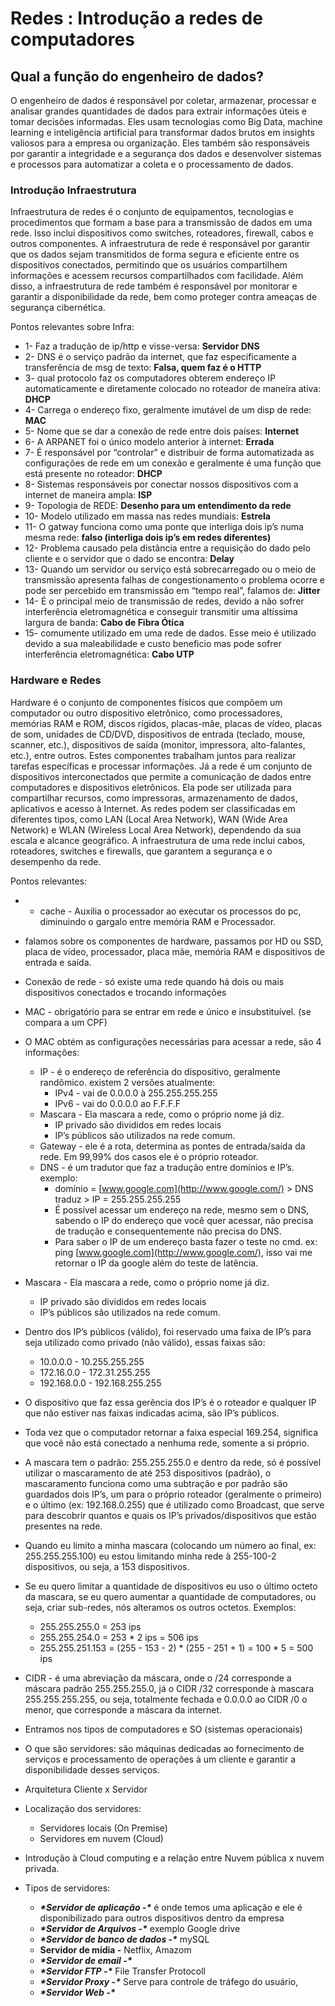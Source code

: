 <h1>Redes : Introdução a redes de computadores</h1>



<h2>Qual a função do engenheiro de dados?</h2>

O engenheiro de dados é responsável por coletar, armazenar, processar e analisar grandes quantidades de dados para extrair informações úteis e tomar decisões informadas. Eles usam tecnologias como Big Data, machine learning e inteligência artificial para transformar dados brutos em insights valiosos para a empresa ou organização. Eles também são responsáveis por garantir a integridade e a segurança dos dados e desenvolver sistemas e processos para automatizar a coleta e o processamento de dados.

<h3>Introdução Infraestrutura</h3>

Infraestrutura de redes é o conjunto de equipamentos, tecnologias e procedimentos que formam a base para a transmissão de dados em uma rede. Isso inclui dispositivos como switches, roteadores, firewall, cabos e outros componentes. A infraestrutura de rede é responsável por garantir que os dados sejam transmitidos de forma segura e eficiente entre os dispositivos conectados, permitindo que os usuários compartilhem informações e acessem recursos compartilhados com facilidade. Além disso, a infraestrutura de rede também é responsável por monitorar e garantir a disponibilidade da rede, bem como proteger contra ameaças de segurança cibernética.

Pontos relevantes sobre Infra:

- 1- Faz a tradução de ip/http e visse-versa: **Servidor DNS**
- 2- DNS é o serviço padrão da internet, que faz especificamente a transferência de msg de texto: **Falsa, quem faz é o HTTP**
- 3- qual protocolo faz os computadores obterem endereço IP automaticamente e diretamente colocado no roteador de maneira ativa: **DHCP**
- 4- Carrega o endereço fixo, geralmente imutável de um disp de rede: **MAC**
- 5- Nome que se dar a conexão de rede entre dois países: **Internet**
- 6- A ARPANET foi o único modelo anterior à internet: **Errada**
- 7- É responsável por “controlar” e distribuir de forma automatizada as configurações de rede em um conexão e geralmente é uma função que está presente no roteador: **DHCP**
- 8- Sistemas responsáveis por conectar nossos dispositivos com a internet de maneira ampla: **ISP**
- 9- Topologia de REDE: **Desenho para um entendimento da rede**
- 10- Modelo utilizado em massa nas redes mundiais: **Estrela**
- 11- O gatway funciona como uma ponte que interliga dois ip’s numa mesma rede: **falso (interliga dois ip’s em redes diferentes)**
- 12- Problema causado pela distância entre a requisição do dado pelo cliente e o servidor que o dado se encontra: **Delay**
- 13- Quando um servidor ou serviço está sobrecarregado ou o meio de transmissão apresenta falhas de congestionamento o problema ocorre e pode ser percebido em transmissão em “tempo real”, falamos de: **Jitter**
- 14- É o principal meio de transmissão de redes, devido a não sofrer interferência eletromagnética e conseguir transmitir uma altíssima largura de banda: **Cabo de Fibra Ótica**
- 15- comumente utilizado em uma rede de dados. Esse meio é utilizado devido a sua maleabilidade e custo beneficio mas pode sofrer interferência eletromagnética: **Cabo UTP**

<h3>Hardware e Redes</h3>

Hardware é o conjunto de componentes físicos que compõem um computador ou outro dispositivo eletrônico, como processadores, memórias RAM e ROM, discos rígidos, placas-mãe, placas de vídeo, placas de som, unidades de CD/DVD, dispositivos de entrada (teclado, mouse, scanner, etc.), dispositivos de saída (monitor, impressora, alto-falantes, etc.), entre outros. Estes componentes trabalham juntos para realizar tarefas específicas e processar informações. Já a rede é um conjunto de dispositivos interconectados que permite a comunicação de dados entre computadores e dispositivos eletrônicos. Ela pode ser utilizada para compartilhar recursos, como impressoras, armazenamento de dados, aplicativos e acesso à Internet. As redes podem ser classificadas em diferentes tipos, como LAN (Local Area Network), WAN (Wide Area Network) e WLAN (Wireless Local Area Network), dependendo da sua escala e alcance geográfico. A infraestrutura de uma rede inclui cabos, roteadores, switches e firewalls, que garantem a segurança e o desempenho da rede.

Pontos relevantes:

- - cache - Auxilia o processador ao executar os processos do pc, diminuindo o gargalo entre memória RAM e Processador.
- falamos sobre os componentes de hardware, passamos por HD ou SSD, placa de vídeo, processador, placa mãe, memória RAM e dispositivos de entrada e saída.

- Conexão de rede - só existe uma rede quando há dois ou mais dispositivos conectados e trocando informações
- MAC - obrigatório para se entrar em rede e único e insubstituível. (se compara a um CPF)
- O MAC obtém as configurações necessárias para acessar a rede, são 4 informações:
  - IP - é o endereço de referência do dispositivo, geralmente randômico. existem 2 versões atualmente:
    - IPv4 - vai de 0.0.0.0 à 255.255.255.255
    - IPv6 - vai do 0.0.0.0 ao F.F.F.F
  - Mascara - Ela mascara a rede, como o próprio nome já diz.
    - IP privado são divididos em redes locais
    - IP’s públicos são utilizados na rede comum.
  - Gateway - ele é a rota, determina as pontes de entrada/saída da rede. Em 99,99% dos casos ele é o próprio roteador.
  - DNS - é um tradutor que faz a tradução entre domínios e IP’s. exemplo:
    - domínio = [www.google.com](http://www.google.com/) > DNS traduz > IP = 255.255.255.255
    - É possível acessar um endereço na rede, mesmo sem o DNS, sabendo o IP do endereço que você quer acessar, não precisa de tradução e consequentemente não precisa do DNS.
    - Para saber o IP de um endereço basta fazer o teste no cmd. ex: ping [www.google.com](http://www.google.com/), isso vai me retornar o IP da google além do teste de latência.

- Mascara - Ela mascara a rede, como o próprio nome já diz.
  - IP privado são divididos em redes locais
  - IP’s públicos são utilizados na rede comum.
- Dentro dos IP’s públicos (válido), foi reservado uma faixa de IP’s para seja utilizado como privado (não válido), essas faixas são:
  - 10.0.0.0 - 10.255.255.255
  - 172.16.0.0 - 172.31.255.255
  - 192.168.0.0 - 192.168.255.255
- O dispositivo que faz essa gerência dos IP’s é o roteador e qualquer IP que não estiver nas faixas indicadas acima, são IP’s públicos.
- Toda vez que o computador retornar a faixa especial 169.254, significa que você não está conectado a nenhuma rede, somente a si próprio.
- A mascara tem o padrão: 255.255.255.0 e dentro da rede, só é possível utilizar o mascaramento de até 253 dispositivos (padrão), o mascaramento funciona como uma subtração e por padrão são guardados dois IP’s, um para o próprio roteador (geralmente o primeiro) e o último (ex: 192.168.0.255) que é utilizado como Broadcast, que serve para descobrir quantos e quais os IP’s privados/dispositivos que estão presentes na rede.
- Quando eu limito a minha mascara (colocando um número ao final, ex: 255.255.255.100) eu estou limitando minha rede à 255-100-2 dispositivos, ou seja, a 153 dispositivos.

- Se eu quero limitar a quantidade de dispositivos eu uso o último octeto da mascara, se eu quero aumentar a quantidade de computadores, ou seja, criar sub-redes, nós alteramos os outros octetos. Exemplos:
  - 255.255.255.0 = 253 ips
  - 255.255.254.0 = 253 * 2 ips = 506 ips
  - 255.255.251.153 = (255 - 153 - 2) * (255 - 251 + 1) = 100 * 5 = 500 ips
- CIDR - é uma abreviação da máscara, onde o /24 corresponde a máscara padrão 255.255.255.0, já o CIDR /32 corresponde à mascara 255.255.255.255, ou seja, totalmente fechada e 0.0.0.0 ao CIDR /0 o menor, que corresponde a máscara da internet.

- Entramos nos tipos de computadores e SO (sistemas operacionais)
- O que são servidores: são máquinas dedicadas ao fornecimento de serviços e processamento de operações à um cliente e garantir a disponibilidade desses serviços.
- Arquitetura Cliente x Servidor
- Localização dos servidores:
  - Servidores locais (On Premise)
  - Servidores em nuvem (Cloud)
- Introdução à Cloud computing e a relação entre Nuvem pública x nuvem privada.

- Tipos de servidores:
  - ***\*Servidor de aplicação -\**** é onde temos uma aplicação e ele é disponibilizado para outros dispositivos dentro da empresa
  - ***\*Servidor de Arquivos -\**** exemplo Google drive
  - ***\*Servidor de banco de dados -\**** mySQL
  - **Servidor de mídia -** Netflix, Amazom
  - ***\*Servidor de email -\****
  - ***\*Servidor FTP -\**** File Transfer Protocoll
  - ***\*Servidor Proxy -\**** Serve para controle de tráfego do usuário,
  - ***\*Servidor Web -\****